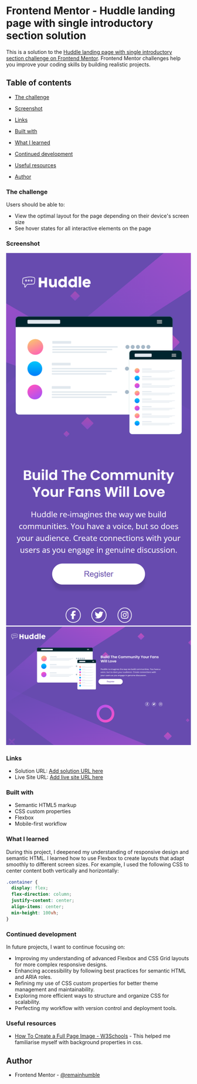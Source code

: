 # Frontend Mentor - Huddle landing page with single introductory section solution

This is a solution to the [Huddle landing page with single introductory section challenge on Frontend Mentor](https://www.frontendmentor.io/challenges/huddle-landing-page-with-a-single-introductory-section-B_2Wvxgi0). Frontend Mentor challenges help you improve your coding skills by building realistic projects.

## Table of contents

- [The challenge](#the-challenge)
- [Screenshot](#screenshot)
- [Links](#links)

- [Built with](#built-with)
- [What I learned](#what-i-learned)
- [Continued development](#continued-development)
- [Useful resources](#useful-resources)
- [Author](#author)

### The challenge

Users should be able to:

- View the optimal layout for the page depending on their device's screen size
- See hover states for all interactive elements on the page

### Screenshot

![](./mobile-view.png)
![](./desktop-view.png)

### Links

- Solution URL: [Add solution URL here](https://github.com/remainhumble/Huddle-landing-page-with-a-single-introductory-section)
- Live Site URL: [Add live site URL here](https://remainhumble.github.io/Huddle-landing-page-with-a-single-introductory-section/)

### Built with

- Semantic HTML5 markup
- CSS custom properties
- Flexbox
- Mobile-first workflow

### What I learned

During this project, I deepened my understanding of responsive design and semantic HTML. I learned how to use Flexbox to create layouts that adapt smoothly to different screen sizes. For example, I used the following CSS to center content both vertically and horizontally:

```css
.container {
  display: flex;
  flex-direction: column;
  justify-content: center;
  align-items: center;
  min-height: 100vh;
}
```

### Continued development

In future projects, I want to continue focusing on:

- Improving my understanding of advanced Flexbox and CSS Grid layouts for more complex responsive designs.
- Enhancing accessibility by following best practices for semantic HTML and ARIA roles.
- Refining my use of CSS custom properties for better theme management and maintainability.
- Exploring more efficient ways to structure and organize CSS for scalability.
- Perfecting my workflow with version control and deployment tools.

### Useful resources

- [How To Create a Full Page Image - W3Schools](https://www.w3schools.com/howto/tryit.asp?filename=tryhow_css_full_page) - This helped me familiarise myself with background properties in css.

## Author

- Frontend Mentor - [@remainhumble](https://www.frontendmentor.io/profile/remainhumble)

